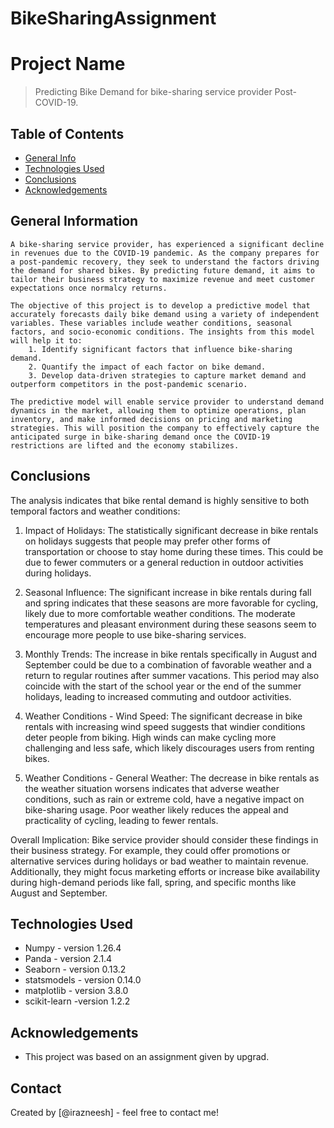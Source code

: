 # BikeSharingAssignment
# Project Name
> Predicting Bike Demand for bike-sharing service provider Post-COVID-19.


## Table of Contents
* [General Info](#general-information)
* [Technologies Used](#technologies-used)
* [Conclusions](#conclusions)
* [Acknowledgements](#acknowledgements)



## General Information
    A bike-sharing service provider, has experienced a significant decline in revenues due to the COVID-19 pandemic. As the company prepares for a post-pandemic recovery, they seek to understand the factors driving the demand for shared bikes. By predicting future demand, it aims to tailor their business strategy to maximize revenue and meet customer expectations once normalcy returns.
    
    The objective of this project is to develop a predictive model that accurately forecasts daily bike demand using a variety of independent variables. These variables include weather conditions, seasonal factors, and socio-economic conditions. The insights from this model will help it to:
        1. Identify significant factors that influence bike-sharing demand.
        2. Quantify the impact of each factor on bike demand.
        3. Develop data-driven strategies to capture market demand and outperform competitors in the post-pandemic scenario.
    
    The predictive model will enable service provider to understand demand dynamics in the market, allowing them to optimize operations, plan inventory, and make informed decisions on pricing and marketing strategies. This will position the company to effectively capture the anticipated surge in bike-sharing demand once the COVID-19 restrictions are lifted and the economy stabilizes.   



## Conclusions
The analysis indicates that bike rental demand is highly sensitive to both temporal factors and weather conditions:

1. Impact of Holidays: The statistically significant decrease in bike rentals on holidays suggests that people may prefer other forms of transportation or choose to stay home during these times. This could be due to fewer commuters or a general reduction in outdoor activities during holidays.

2. Seasonal Influence: The significant increase in bike rentals during fall and spring indicates that these seasons are more favorable for cycling, likely due to more comfortable weather conditions. The moderate temperatures and pleasant environment during these seasons seem to encourage more people to use bike-sharing services.

3. Monthly Trends: The increase in bike rentals specifically in August and September could be due to a combination of favorable weather and a return to regular routines after summer vacations. This period may also coincide with the start of the school year or the end of the summer holidays, leading to increased commuting and outdoor activities.

4. Weather Conditions - Wind Speed: The significant decrease in bike rentals with increasing wind speed suggests that windier conditions deter people from biking. High winds can make cycling more challenging and less safe, which likely discourages users from renting bikes.

5. Weather Conditions - General Weather: The decrease in bike rentals as the weather situation worsens indicates that adverse weather conditions, such as rain or extreme cold, have a negative impact on bike-sharing usage. Poor weather likely reduces the appeal and practicality of cycling, leading to fewer rentals.

Overall Implication:
Bike service provider  should consider these findings in their business strategy. For example, they could offer promotions or alternative services during holidays or bad weather to maintain revenue. Additionally, they might focus marketing efforts or increase bike availability during high-demand periods like fall, spring, and specific months like August and September.





## Technologies Used
- Numpy - version 1.26.4
- Panda - version 2.1.4
- Seaborn - version 0.13.2
- statsmodels - version 0.14.0
- matplotlib - version 3.8.0
- scikit-learn -version 1.2.2

<!-- As the libraries versions keep on changing, it is recommended to mention the version of library used in this project -->

## Acknowledgements
- This project was based on an assignment given by upgrad.


## Contact
Created by [@irazneesh] - feel free to contact me!


<!-- Optional -->
<!-- ## License -->
<!-- This project is open source and available under the [... License](). -->

<!-- You don't have to include all sections - just the one's relevant to your project -->
